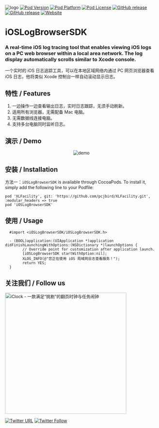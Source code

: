 ![logo](https://raw.githubusercontent.com/pcjbird/iOSLogBrowserSDK/master/logo.png)
[![Pod Version](http://img.shields.io/cocoapods/v/iOSLogBrowserSDK.svg?style=flat)](https://cocoapods.org/pods/iOSLogBrowserSDK)
[![Pod Platform](http://img.shields.io/cocoapods/p/iOSLogBrowserSDK.svg?style=flat)](https://cocoapods.org/pods/iOSLogBrowserSDK)
[![Pod License](http://img.shields.io/cocoapods/l/iOSLogBrowserSDK.svg)]()
[![GitHub release](https://img.shields.io/github/release/pcjbird/iOSLogBrowserSDK.svg)](https://github.com/pcjbird/iOSLogBrowserSDK/releases)
[![GitHub release](https://img.shields.io/github/release-date/pcjbird/iOSLogBrowserSDK.svg)](https://github.com/pcjbird/iOSLogBrowserSDK/releases)
[![Website](https://img.shields.io/website-pcjbird-down-green-red/https/shields.io.svg?label=author)](https://pcjbird.github.io)

# iOSLogBrowserSDK

### A real-time iOS log tracing tool that enables viewing iOS logs on a PC web browser within a local area network. The log display automatically scrolls similar to Xcode console.

一个实时的 iOS 日志追踪工具，可以在本地区域网络内通过 PC 网页浏览器查看 iOS 日志，他将类似 Xcode 控制台一样自动滚动显示日志。

## 特性 / Features

1. 一边操作一边查看输出日志，实时日志跟踪，无须手动刷新。
2. 适用所有浏览器，无需配备 Mac 电脑。
3. 无需数据线连接电脑。
4. 支持多台电脑同时监听日志。

## 演示 / Demo

<p align="center"><img src="https://raw.githubusercontent.com/pcjbird/iOSLogBrowserSDK/master/demo.jpg" title="demo"></p>

## 安装 / Installation

方法一：`iOSLogBrowserSDK` is available through CocoaPods. To install it, simply add the following line to your Podfile:

```
pod 'XLFacility', git: 'https://github.com/pcjbird/XLFacility.git', :modular_headers => true
pod 'iOSLogBrowserSDK'
```

## 使用 / Usage

```
  #import <iOSLogBrowserSDK/iOSLogBrowserSDK.h> 

  - (BOOL)application:(UIApplication *)application didFinishLaunchingWithOptions:(NSDictionary *)launchOptions {
        // Override point for customization after application launch.
        [iOSLogBrowserSDK startWithOption:nil];
        XLOG_INFO(@"您正在使用 iOS 局域网日志查看服务！");
        return YES;
  }
```

## 关注我们 / Follow us

<a href="https://itunes.apple.com/cn/app/iclock-一款满足-挑剔-的翻页时钟与任务闹钟/id1128196970?pt=117947806&ct=com.github.pcjbird.QuickTraceiOSLogger&mt=8"><img src="https://github.com/pcjbird/AssetsExtractor/raw/master/iClock.gif" width="400" title="iClock - 一款满足“挑剔”的翻页时钟与任务闹钟"></a>

[![Twitter URL](https://img.shields.io/twitter/url/http/shields.io.svg?style=social)](https://twitter.com/intent/tweet?text=https://github.com/pcjbird/QuickTraceiOSLogger)
[![Twitter Follow](https://img.shields.io/twitter/follow/pcjbird.svg?style=social)](https://twitter.com/pcjbird)
